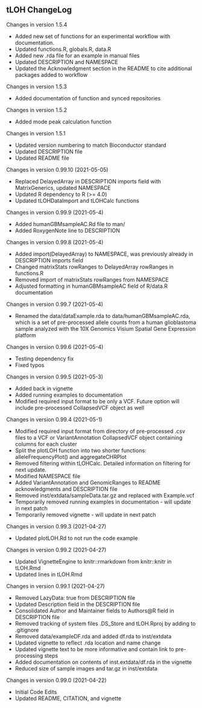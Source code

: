## tLOH ChangeLog

Changes in version 1.5.4
+ Added new set of functions for an experimental workflow with documentation.
+ Updated functions.R, globals.R, data.R
+ Added new .rda file for an example in manual files
+ Updated DESCRIPTION and NAMESPACE
+ Updated the Acknowledgment section in the README to cite additional packages added to workflow

Changes in version 1.5.3
+ Added documentation of function and synced repositories

Changes in version 1.5.2
+ Added mode peak calculation function

Changes in version 1.5.1
+ Updated version numbering to match Bioconductor standard
+ Updated DESCRIPTION file
+ Updated README file

Changes in version 0.99.10 (2021-05-05)
+ Replaced DelayedArray in DESCRIPTION imports field with MatrixGenerics,
    updated NAMESPACE
+ Updated R dependency to R (>= 4.0)
+ Updated tLOHDataImport and tLOHCalc functions

Changes in version 0.99.9 (2021-05-4)
+ Added humanGBMsampleAC.Rd file to man/
+ Added RoxygenNote line to DESCRIPTION

Changes in version 0.99.8 (2021-05-4)
+ Added import(DelayedArray) to NAMESPACE, was previously already in 
    DESCRIPTION imports field
+ Changed matrixStats rowRanges to DelayedArray rowRanges in functions.R
+ Removed import of matrixStats rowRanges from NAMESPACE
+ Adjusted formatting in humanGBMsampleAC field of R/data.R documentation

Changes in version 0.99.7 (2021-05-4)
+ Renamed the data/dataExample.rda to data/humanGBMsampleAC.rda, which is a set 
    of pre-processed allele counts from a human glioblastoma sample analyzed 
    with the 10X Genomics Visium Spatial Gene Expression platform

Changes in version 0.99.6 (2021-05-4)
+ Testing dependency fix
+ Fixed typos

Changes in version 0.99.5 (2021-05-3)
+ Added back in vignette
+ Added running examples to documentation
+ Modified required input format to be only a VCF. Future option will include             pre-processed CollapsedVCF object as well

Changes in version 0.99.4 (2021-05-1)
+ Modified required input format from directory of pre-processed .csv files to 
    a VCF or VariantAnnotation CollapsedVCF object containing columns for each 
    cluster
+ Split the plotLOH function into two shorter functions: alleleFrequencyPlot() 
    and aggregateCHRPlot
+ Removed filtering within tLOHCalc. Detailed information on filtering for next
    update.
+ Modified NAMESPACE file
+ Added VariantAnnotation and GenomicRanges to README acknowledgments and
    DESCRIPTION file
+ Removed inst/extdata/sampleData.tar.gz and replaced with Example.vcf
+ Temporarily removed running examples in documentation - will update in 
    next patch
+ Temporarily removed vignette - will update in next patch

Changes in version 0.99.3 (2021-04-27)
+ Updated plotLOH.Rd to not run the code example

Changes in version 0.99.2 (2021-04-27)
+ Updated VignetteEngine to knitr::rmarkdown from knitr::knitr in tLOH.Rmd
+ Updated lines in tLOH.Rmd

Changes in version 0.99.1 (2021-04-27)
+ Removed LazyData: true from DESCRIPTION file
+ Updated Description field in the DESCRIPTION file
+ Consolidated Author and Maintainer fields to Authors@R field in DESCRIPTION 
    file
+ Removed tracking of system files .DS_Store and tLOH.Rproj by adding to 
    .gitignore
+ Removed data/exampleDF.rda and added df.rda to inst/extdata
+ Updated vignette to reflect .rda location and name change
+ Updated vignette text to be more informative and contain link to 
    pre-processing steps
+ Added documentation on contents of inst.extdata/df.rda in the vignette
+ Reduced size of sample images and tar.gz in inst/extdata

Changes in version 0.99.0 (2021-04-22)    
+ Initial Code Edits            
+ Updated README, CITATION, and vignette
